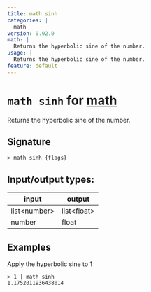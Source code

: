 ```yaml
---
title: math sinh
categories: |
  math
version: 0.92.0
math: |
  Returns the hyperbolic sine of the number.
usage: |
  Returns the hyperbolic sine of the number.
feature: default
---
```

<!-- This file is automatically generated. Please edit the command in https://github.com/nushell/nushell instead. -->

# `math sinh` for [math](/commands/categories/math.md)

<div class='command-title'>Returns the hyperbolic sine of the number.</div>

## Signature

```> math sinh {flags} ```


## Input/output types:

| input        | output      |
| ------------ | ----------- |
| list\<number\> | list\<float\> |
| number       | float       |
## Examples

Apply the hyperbolic sine to 1
```nu
> 1 | math sinh
1.1752011936438014
```
